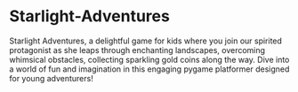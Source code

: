 # Starlight-Adventures
Starlight Adventures, a delightful game for kids where you join our spirited protagonist as she leaps through enchanting landscapes, overcoming whimsical obstacles, collecting sparkling gold coins along the way. Dive into a world of fun and imagination in this engaging pygame platformer designed for young adventurers!
